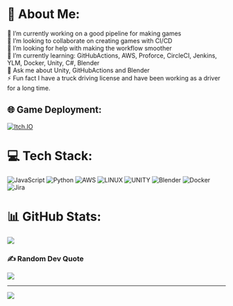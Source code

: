 # 💫 About Me:
🔭 I’m currently working on a good pipeline for making games<br>👯 I’m looking to collaborate on creating games with CI/CD <br>🤝 I’m looking for help with making the workflow smoother<br>🌱 I’m currently learning: GitHubActions, AWS, Proforce, CircleCI, Jenkins, YLM, Docker, Unity, C#, Blender<br>💬 Ask me about Unity, GitHubActions and Blender<br>⚡ Fun fact I have a truck driving license and have been working as a driver for a long time.


## 🌐 Game Deployment:
[![Itch.IO](https://i.imgur.com/2xXR5cq.png)](https://mittomrum.itch.io/BlueWhirl) 

# 💻 Tech Stack:
![JavaScript](https://img.shields.io/badge/javascript-%23323330.svg?style=plastic&logo=javascript&logoColor=%23F7DF1E) ![Python](https://img.shields.io/badge/python-3670A0?style=plastic&logo=python&logoColor=ffdd54) ![AWS](https://img.shields.io/badge/AWS-%23FF9900.svg?style=plastic&logo=amazon-aws&logoColor=white) ![LINUX](https://img.shields.io/badge/Linux-FCC624?style=plastic&logo=linux&logoColor=black) ![UNITY](https://img.shields.io/badge/Unity-%2320232a.svg?style=plastic&logo=unity&logoColor=white) ![Blender](https://img.shields.io/badge/blender-%23F5792A.svg?style=plastic&logo=blender&logoColor=white) ![Docker](https://img.shields.io/badge/docker-%230db7ed.svg?style=plastic&logo=docker&logoColor=white) ![Jira](https://img.shields.io/badge/jira-%230A0FFF.svg?style=plastic&logo=jira&logoColor=white)
# 📊 GitHub Stats:
![](https://github-readme-streak-stats.herokuapp.com/?user=mittomrum&theme=dark&hide_border=false)<br/>


### ✍️ Random Dev Quote
![](https://quotes-github-readme.vercel.app/api?type=horizontal&theme=radical)

---
[![](https://visitcount.itsvg.in/api?id=mittomrum&icon=0&color=0)](https://visitcount.itsvg.in)

<!-- Proudly created with GPRM ( https://gprm.itsvg.in ) -->
